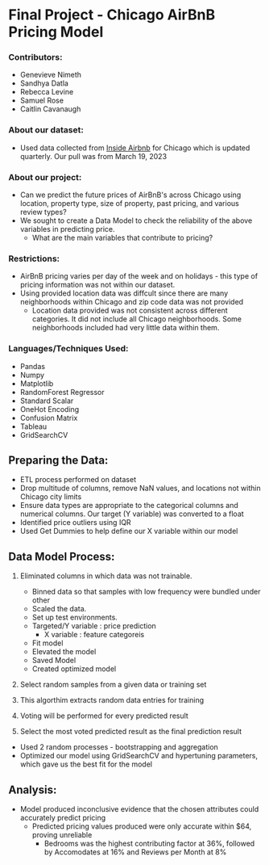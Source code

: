 # **Final Project - Chicago AirBnB Pricing Model**

### **Contributors:**

* Genevieve Nimeth
* Sandhya Datla
* Rebecca Levine
* Samuel Rose
* Caitlin Cavanaugh

### **About our dataset:**

* Used data collected from [Inside Airbnb](http://insideairbnb.com/get-the-data/) for Chicago which is updated quarterly. Our pull was from March 19, 2023	
	
	        
 ### **About our project:**

* Can we predict the future prices of AirBnB's across Chicago using location, property type, size of property, past pricing, and various review types?
* We sought to create a Data Model to check the reliability of the above variables in predicting price.
	* What are the main variables that contribute to pricing?

### **Restrictions:**
* AirBnB pricing varies per day of the week and on holidays - this type of pricing information was not within our dataset. 
* Using provided location data was diffcult since there are many neighborhoods within Chicago and zip code data was not provided
	* Location data provided was not consistent across different categories. It did not include all Chicago neighborhoods. Some neighborhoods included had very 	      little data within them. 

### **Languages/Techniques Used:**
* Pandas
* Numpy
* Matplotlib
* RandomForest Regressor
* Standard Scalar
* OneHot Encoding
* Confusion Matrix
* Tableau
* GridSearchCV
	

## **Preparing the Data:**
* ETL process performed on dataset 
* Drop multitude of columns, remove NaN values, and locations not within Chicago city limits
* Ensure data types are appropriate to the categorical columns and numerical columns. Our target (Y variable) was converted to a float
* Identified price outliers using IQR 
* Used Get Dummies to help define our X variable within our model

## **Data Model Process:**
1) Eliminated columns in which data was not trainable.
	- Binned data so that samples with low frequency were bundled under other
	- Scaled the data.
	- Set up test environments.
	- Targeted/Y variable : price prediction
		- X variable : feature categoreis
	- Fit model
	- Elevated the model
	- Saved Model
	- Created optimized model
	
2) Select random samples from a given data or training set
3) This algorthim extracts random data entries for training
4) Voting will be performed for every predicted result
5) Select the most voted predicted result as the final prediction result


* Used 2 random processes - bootstrapping and aggregation
* Optimized our model using GridSearchCV and hypertuning parameters, which gave us the best fit for the model


## **Analysis:**
* Model produced inconclusive evidence that the chosen attributes could accurately predict pricing
	* Predicted pricing values produced were only accurate within $64, proving unreliable
		* Bedrooms was the highest contributing factor at 36%, followed by Accomodates at 16% and Reviews per Month at 8%







	 
